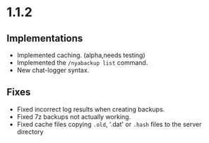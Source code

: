 # 1.1.2
## Implementations
- Implemented caching. (alpha,needs testing)
- Implemented the `/nyabackup list` command.
- New chat-logger syntax.
## Fixes
- Fixed incorrect log results when creating backups.
- Fixed 7z backups not actually working.
- Fixed cache files copying `.old`, '.dat' or `.hash` files to the server directory